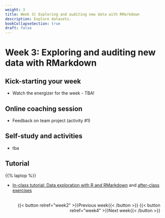 ```yaml
---
weight: 3
title: Week 3) Exploring and auditing new data with RMarkdown
description: Explore datasets.
bookCollapseSection: true
draft: false
---
```


# Week 3: Exploring and auditing new data with RMarkdown

<!--__Obtain business and data understanding, and explore data in R__-->

## Kick-starting your week
- Watch the energizer for the week - TBA!

<!--## Kick-starting your week
- Watch [the energizer for the week](https://youtu.be/2xc6a2BCEAQ) on YouTube!
00->
-->

## Online coaching session
- Feedback on team project (activity #1)

## Self-study and activities
- tba
<!--- Demo clips on efficiency gains <!-- (2-minute clips); or podcasts-->

## Tutorial
{{% laptop %}}

- [In-class tutorial: Data exploration with R and RMarkdown](docs/tutorials/data-exploration-in-r) and [after-class exercises](activity)


<!--
{{< hint info >}}
__Update/add repository URLs__

Before the livestream, please submit (add, or update) your team's repository URL on Canvas!

If you have an urgent/important issue you would like to see addressed during the livestream, please contact the instructor and mention your Team Number so your team receives priority during the stream.

{{< /hint >}}

<!--

Meetup
- Introduction to the course *live*
  - Course objectives and practical arrangements
  - Workflow overview
  - Relevance of workflow management
-->
<!--  - Any remaining questions, please post them by DEADLINE on XXXX-->

<!--
- Reading: Web scraping workflow

- Self-study
  - Readings
    - Web scraping article Hannes/Johannes/Abhi/Andrew
    - Ethics in scraping and APIs

  - Video: Assessing research fit of web scraping and APIs [recorded]


- Self study
  - sdasd
    - data enrichment (e.g., ML APIs)
    - data collection and intelligence (e.g., search; chartmetric)
    - market research (e.g., pricewatch)

-->




<!-- Hybrid teams
-->

<!--(Module 1b: Legality and Terms of Use
paper? advice?))-->

<br>

<div style="text-align: right">
{{< button relref="week2" >}}Previous week{{< /button >}}
{{< button relref="week4" >}}Next week{{< /button >}}
</div>
